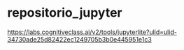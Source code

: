 # repositorio_jupyter
https://labs.cognitiveclass.ai/v2/tools/jupyterlite?ulid=ulid-34730ade25d82422ec1249705b3b0e445951e1c3
